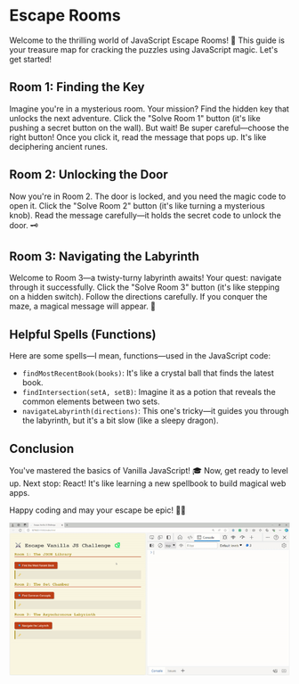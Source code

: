 #  Escape Rooms 

Welcome to the thrilling world of JavaScript Escape Rooms! 🎉 This guide is your treasure map for cracking the puzzles using JavaScript magic. Let's get started!

## Room 1: Finding the Key

Imagine you're in a mysterious room. Your mission? Find the hidden key that unlocks the next adventure. Click the "Solve Room 1" button (it's like pushing a secret button on the wall). But wait! Be super careful—choose the right button! Once you click it, read the message that pops up. It's like deciphering ancient runes.



## Room 2: Unlocking the Door

Now you're in Room 2. The door is locked, and you need the magic code to open it. Click the "Solve Room 2" button (it's like turning a mysterious knob). Read the message carefully—it holds the secret code to unlock the door. 🗝️



## Room 3: Navigating the Labyrinth

Welcome to Room 3—a twisty-turny labyrinth awaits! Your quest: navigate through it successfully. Click the "Solve Room 3" button (it's like stepping on a hidden switch). Follow the directions carefully. If you conquer the maze, a magical message will appear. 🌟



## Helpful Spells (Functions)

Here are some spells—I mean, functions—used in the JavaScript code:

- `findMostRecentBook(books)`: It's like a crystal ball that finds the latest book.
- `findIntersection(setA, setB)`: Imagine it as a potion that reveals the common elements between two sets.
- `navigateLabyrinth(directions)`: This one's tricky—it guides you through the labyrinth, but it's a bit slow (like a sleepy dragon).

## Conclusion

You've mastered the basics of Vanilla JavaScript! 🎓 Now, get ready to level up. Next stop: React! It's like learning a new spellbook to build magical web apps.

Happy coding and may your escape be epic! 🚀✨

![alt text](<[JSL10 Solution].gif>)






